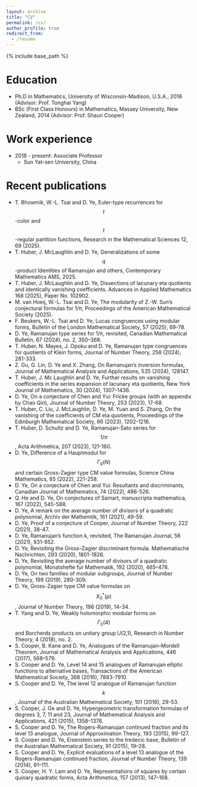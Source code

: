 ```yaml
---
layout: archive
title: "CV"
permalink: /cv/
author_profile: true
redirect_from:
  - /resume
---
```


{% include base_path %}

Education
======
* Ph.D in Mathematics, University of Wisconsin-Madison, U.S.A., 2018 (Advisor: Prof. Tonghai Yang)
* BSc (First Class Honours) in Mathematics, Massey University, New Zealand, 2014 (Advisor: Prof. Shaun Cooper)

Work experience
======
* 2018 - present: Associate Professor
  * Sun Yat-sen University, China

Recent publications
======
* T. Bhowmik, W.-L. Tsai and D. Ye, Euler-type recurrences for $$t$$-color and $$t$$-regular partition functions,  Research in the Mathematical Sciences 12, 69 (2025).
* T. Huber, J. McLaughlin and D. Ye, Generalizations of some $$q$$-product Identities of Ramanujan and others, Contemporary Mathematics AMS, 2025.
* T. Huber, J. McLaughlin and D. Ye, Dissections of lacunary eta quotients and identically vanishing coefficients. Advances in Applied Mathematics 168 (2025), Paper No. 102902.
* M. van Hoeij, W.-L. Tsai and D. Ye, The modularity of Z.-W. Sun’s conjectural formulas for 1/π, Proceedings of the American Mathematical Society (2025).
* F. Beukers, W.-L. Tsai and D. Ye, Lucas congruences using modular forms, Bulletin of the London Mathematical Society, 57 (2025), 69-78.
* D. Ye, Ramanujan type series for 1/π, revisited, Canadian Mathematical Bulletin, 67 (2024), no. 2, 350–368.
* T. Huber, N. Mayes, J. Opoku and D. Ye, Ramanujan type congruences for quotients of Klein forms, Journal of Number Theory, 258 (2024), 281-333.
* Z. Gu, G. Lin, D. Ye and X. Zhang, On Ramanujan’s inversion formulas, Journal of Mathematical Analysis and Applications, 535 (2024), 128147.
* T. Huber, J. Mc Laughlin and D. Ye, Further results on vanishing coefficients in the series expansion of lacunary eta quotients, New York Journal of Mathematics, 30 (2024), 1307–1436.
* D. Ye, On a conjecture of Chen and Yui: Fricke groups (with an appendix by Chao Qin), Journal of Number Theory, 253 (2023), 17-68.
* T. Huber, C. Liu, J. McLaughlin, D. Ye, M. Yuan and S. Zhang, On the vanishing of the coefficients of CM eta quotients, Proceedings of the Edinburgh Mathematical Society, 66 (2023), 1202-1216.
* T. Huber, D. Schultz and D. Ye, Ramanujan-Sato series for $$1/\pi$$, Acta Arithmetica, 207 (2023), 121-160.
* D. Ye, Difference of a Hauptmodul for $$\Gamma_0(N)$$ and certain Gross-Zagier type CM value formulas, Science China Mathematics, 65 (2022), 221-258.
* D. Ye, On a conjecture of Chen and Yui: Resultants and discriminants, Canadian Journal of Mathematics, 74 (2022), 486-526.
* Q. He and D. Ye, On conjectures of Samart, manuscripta mathematica, 167 (2022), 545-588.
* D. Ye, A remark on the average number of divisors of a quadratic polynomial, Archiv der Mathemtik, 161 (2021), 49-59.
* D. Ye, Proof of a conjecture of Cooper, Journal of Number Theory, 222 (2021), 38-47.
* D. Ye, Ramanujan’s function k, revisited, The Ramanujan Journal, 56 (2021), 931-952.
* D. Ye, Revisiting the Gross–Zagier discriminant formula. Mathematische Nachrichten, 293 (2020), 1801-1826.
* D. Ye, Revisiting the average number of divisors of a quadratic polynomial, Monatshefte fur Mathematik, 192 (2020), 465–478.
* D. Ye, On two families of modular subgroups, Journal of Number Theory, 199 (2019), 289-309.
* D. Ye, Gross-Zagier type CM value formulas on $$X_{0}^{*}(p)$$, Journal of Number Theory, 196 (2019), 14-34.
* T. Yang and D. Ye, Weakly holomorphic modular forms on $$\Gamma_{0}(4)$$ and Borcherds products on unitary group U(2,1), Research in Number Theory, 4 (2018), no. 2.
* S. Cooper, B. Kane and D. Ye, Analogues of the Ramanujan–Mordell Theorem, Journal of Mathematical Analysis and Applications, 446 (2017), 568–579.
* S. Cooper and D. Ye, Level 14 and 15 analogues of Ramanujan elliptic functions to alternative bases, Transactions of the American Mathematical Society, 368 (2016), 7883-7910.
* S. Cooper and D. Ye, The level 12 analogue of Ramanujan function $$k$$, Journal of the Australian Mathematical Society, 101 (2016), 29-53.
* S. Cooper, J. Ge and D. Ye, Hypergeometric transformation formulas of degrees 3, 7, 11 and 23, Journal of Mathematical Analysis and Applications, 421 (2015), 1358–1376.
* S. Cooper and D. Ye, The Rogers-Ramanujan continued fraction and its level 13 analogue, Journal of Approximation Theory, 193 (2015), 99-127.
* S. Cooper and D. Ye, Eisenstein series to the tredecic base, Bulletin of the Australian Mathematical Society, 91 (2015), 19–28.
* S. Cooper and D. Ye, Explicit evaluations of a level 13 analogue of the Rogers-Ramanujan continued fraction, Journal of Number Theory, 139 (2014), 91–111.
* S. Cooper, H. Y. Lam and D. Ye, Representations of squares by certain quinary quadratic forms, Acta Arithmetica, 157 (2013), 147–168.



